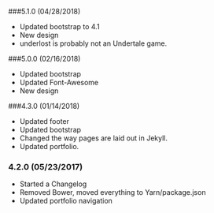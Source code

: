 ###5.1.0 (04/28/2018)
* Updated bootstrap to 4.1
* New design
* underlost is probably not an Undertale game.

###5.0.0 (02/16/2018)
* Updated bootstrap
* Updated Font-Awesome
* New design

###4.3.0 (01/14/2018)
* Updated footer
* Updated bootstrap
* Changed the way pages are laid out in Jekyll.
* Updated portfolio.

### 4.2.0 (05/23/2017)
* Started a Changelog
* Removed Bower, moved everything to Yarn/package.json
* Updated portfolio navigation
